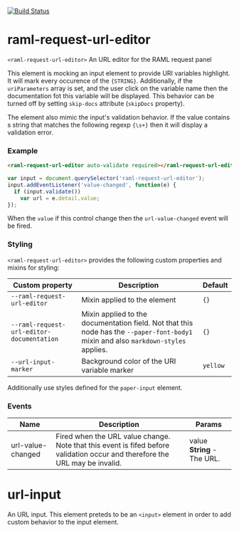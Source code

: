 [![Build Status](https://travis-ci.org/advanced-rest-client/raml-request-url-editor.svg?branch=master)](https://travis-ci.org/advanced-rest-client/raml-request-url-editor)  

# raml-request-url-editor

`<raml-request-url-editor>` An URL editor for the RAML request panel

This element is mocking an input element to provide URI variables highlight.
It will mark every occurence of the `{STRING}`. Additionally, if the `uriParameters` array is
set, and the user click on the variable name then the documentation fot this variable will be
displayed. This behavior can be turned off by setting `skip-docs` attribute (`skipDocs` property).

The element also mimic the input's validation behavior. If the value contains s string that matches
the following regexp `{\s+}` then it will display a validation error.

### Example
```html
<raml-request-url-editor auto-validate required></raml-request-url-editor>
```
```javascript
var input = document.querySelector('raml-request-url-editor');
input.addEventListener('value-changed', function(e) {
  if (input.validate())
    var url = e.detail.value;
});
```

When the `value` if this control change then the `url-value-changed` event will be fired.

### Styling
`<raml-request-url-editor>` provides the following custom properties and mixins for styling:

Custom property | Description | Default
----------------|-------------|----------
`--raml-request-url-editor` | Mixin applied to the element | `{}`
`--raml-request-url-editor-documentation` | Mixin applied to the documentation field. Not that this node has the `--paper-font-body1` mixin and also `markdown-styles` applies. | `{}`
`--url-input-marker` | Background color of the URI variable marker | `yellow`

Additionally use styles defined for the `paper-input` element.



### Events
| Name | Description | Params |
| --- | --- | --- |
| url-value-changed | Fired when the URL value change. Note that this event is fifed before validation occur and therefore the URL may be invalid. | value **String** - The URL. |
# url-input

An URL input.
This element preteds to be an `<input>` element in order to add custom behavior to the
input element.

